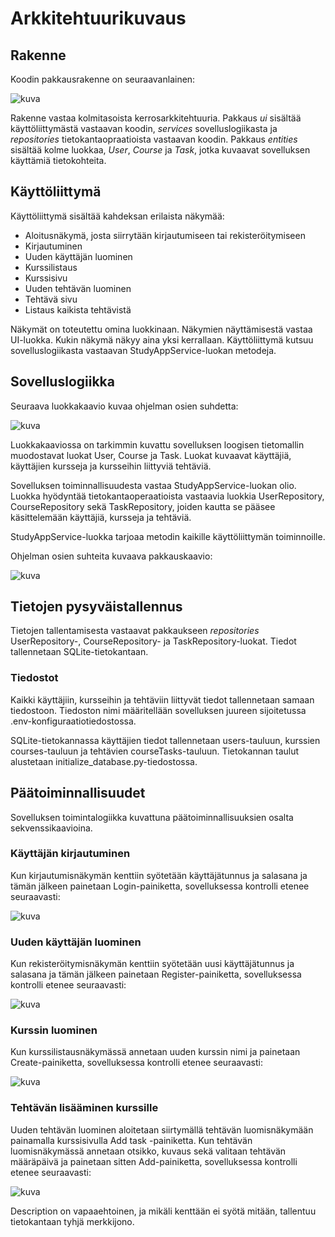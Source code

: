 # Arkkitehtuurikuvaus

## Rakenne

Koodin pakkausrakenne on seuraavanlainen:

![kuva](https://github.com/erjavaskivuori/ot-harjoitustyo/blob/main/study-app/dokumentaatio/kuvat/pakkaus.png)

Rakenne vastaa kolmitasoista kerrosarkkitehtuuria. Pakkaus _ui_ sisältää käyttöliittymästä vastaavan koodin, _services_ sovelluslogiikasta ja _repositories_ tietokantaopraatioista vastaavan koodin. Pakkaus _entities_ sisältää kolme luokkaa, _User_, _Course_ ja _Task_, jotka kuvaavat sovelluksen käyttämiä tietokohteita.

## Käyttöliittymä

Käyttöliittymä sisältää kahdeksan erilaista näkymää:
- Aloitusnäkymä, josta siirrytään kirjautumiseen tai rekisteröitymiseen
- Kirjautuminen
- Uuden käyttäjän luominen
- Kurssilistaus
- Kurssisivu
- Uuden tehtävän luominen
- Tehtävä sivu
- Listaus kaikista tehtävistä

Näkymät on toteutettu omina luokkinaan. Näkymien näyttämisestä vastaa UI-luokka. Kukin näkymä näkyy aina yksi kerrallaan. Käyttöliittymä kutsuu sovelluslogiikasta vastaavan StudyAppService-luokan metodeja.

## Sovelluslogiikka

Seuraava luokkakaavio kuvaa ohjelman osien suhdetta:

![kuva](https://github.com/erjavaskivuori/ot-harjoitustyo/blob/main/study-app/dokumentaatio/kuvat/luokkaakaavio.png)

Luokkakaaviossa on tarkimmin kuvattu sovelluksen loogisen tietomallin muodostavat luokat User, Course ja Task. Luokat kuvaavat käyttäjiä, käyttäjien kursseja ja kursseihin liittyviä tehtäviä. 

Sovelluksen toiminnallisuudesta vastaa StudyAppService-luokan olio. Luokka hyödyntää tietokantaoperaatioista vastaavia luokkia UserRepository, CourseRepository sekä TaskRepository, joiden kautta se pääsee käsittelemään käyttäjiä, kursseja ja tehtäviä. 

StudyAppService-luokka tarjoaa metodin kaikille käyttöliittymän toiminnoille.

Ohjelman osien suhteita kuvaava pakkauskaavio:

![kuva](https://github.com/erjavaskivuori/ot-harjoitustyo/blob/main/study-app/dokumentaatio/kuvat/pakkauskaavio.drawio.png)

## Tietojen pysyväistallennus

Tietojen tallentamisesta vastaavat pakkaukseen _repositories_ UserRepository-, CourseRepository- ja TaskRepository-luokat. Tiedot tallennetaan SQLite-tietokantaan.

### Tiedostot

Kaikki käyttäjiin, kursseihin ja tehtäviin liittyvät tiedot tallennetaan samaan tiedostoon. Tiedoston nimi määritellään sovelluksen juureen sijoitetussa .env-konfiguraatiotiedostossa. 

SQLite-tietokannassa käyttäjien tiedot tallennetaan users-tauluun, kurssien courses-tauluun ja tehtävien courseTasks-tauluun. Tietokannan taulut alustetaan initialize_database.py-tiedostossa.

## Päätoiminnallisuudet

Sovelluksen toimintalogiikka kuvattuna päätoiminnallisuuksien osalta sekvenssikaavioina.

### Käyttäjän kirjautuminen

Kun kirjautumisnäkymän kenttiin syötetään käyttäjätunnus ja salasana ja tämän jälkeen painetaan Login-painiketta, sovelluksessa kontrolli etenee seuraavasti:

![kuva](https://github.com/erjavaskivuori/ot-harjoitustyo/blob/main/study-app/dokumentaatio/kuvat/sekvenssi-kirjautuminen.png)


### Uuden käyttäjän luominen

Kun rekisteröitymisnäkymän kenttiin syötetään uusi käyttäjätunnus ja salasana ja tämän jälkeen painetaan Register-painiketta, sovelluksessa kontrolli etenee seuraavasti:

![kuva](https://github.com/erjavaskivuori/ot-harjoitustyo/blob/main/study-app/dokumentaatio/kuvat/sekvenssi-kayttajan-luominen.png)

### Kurssin luominen

Kun kurssilistausnäkymässä annetaan uuden kurssin nimi ja painetaan Create-painiketta, sovelluksessa kontrolli etenee seuraavasti:

![kuva](https://github.com/erjavaskivuori/ot-harjoitustyo/blob/main/study-app/dokumentaatio/kuvat/sekvenssi-kurssin-luominen.png)

### Tehtävän lisääminen kurssille

Uuden tehtävän luominen aloitetaan siirtymällä tehtävän luomisnäkymään painamalla kurssisivulla Add task -painiketta. Kun tehtävän luomisnäkymässä annetaan otsikko, kuvaus sekä valitaan tehtävän määräpäivä ja painetaan sitten Add-painiketta, sovelluksessa kontrolli etenee seuraavasti:

![kuva](https://github.com/erjavaskivuori/ot-harjoitustyo/blob/main/study-app/dokumentaatio/kuvat/sekvenssi-tehtavan-luominen.png)

Description on vapaaehtoinen, ja mikäli kenttään ei syötä mitään, tallentuu tietokantaan tyhjä merkkijono.